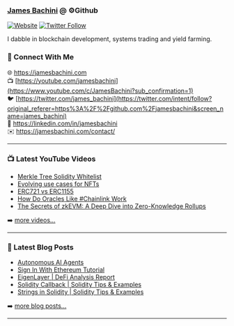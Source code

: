 ### [James Bachini][website] @ ⚙️Github

[![Website](https://img.shields.io/website?label=jamesbachini.com&style=for-the-badge&url=https%3A%2F%2Fjamesbachini.com)](https://jamesbachini.com)
[![Twitter Follow](https://img.shields.io/twitter/follow/james_bachini?color=1DA1F2&logo=twitter&style=for-the-badge)](https://twitter.com/intent/follow?original_referer=https%3A%2F%2Fgithub.com%2Fjamesbachini&screen_name=jamesbachini)

I dabble in blockchain development, systems trading and yield farming.

### 👋 Connect With Me

🌐 https://jamesbachini.com
<br />
📺 [https://youtube.com/jamesbachini](https://www.youtube.com/c/JamesBachini?sub_confirmation=1)
<br />
🐦 [https://twitter.com/james_bachini](https://twitter.com/intent/follow?original_referer=https%3A%2F%2Fgithub.com%2Fjamesbachini&screen_name=james_bachini)
<br />
👔 https://linkedin.com/in/jamesbachini
<br />
✉️ https://jamesbachini.com/contact/

---

### 📺 Latest YouTube Videos

<!-- YOUTUBE:START -->
- [Merkle Tree Solidity Whitelist](https://www.youtube.com/watch?v=NTPpyL4pJG0)
- [Evolving use cases for NFTs](https://www.youtube.com/watch?v=-Eq7W8sZ2y8)
- [ERC721 vs ERC1155](https://www.youtube.com/watch?v=B64VBGt3tMU)
- [How Do Oracles Like #Chainlink Work](https://www.youtube.com/watch?v=RrAxSfNhoes)
- [The Secrets of zkEVM: A Deep Dive into Zero-Knowledge Rollups](https://www.youtube.com/watch?v=LtDtCgVztg4)
<!-- YOUTUBE:END -->

➡️ [more videos...](https://youtube.com/jamesbachini)

---

### 📝 Latest Blog Posts

<!-- BLOG-POST-LIST:START -->
- [Autonomous AI Agents](https://jamesbachini.com/autonomous-ai-agents/)
- [Sign In With Ethereum Tutorial](https://jamesbachini.com/sign-in-with-ethereum/)
- [EigenLayer | DeFi Analysis Report](https://jamesbachini.com/eigenlayer/)
- [Solidity Callback | Solidity Tips &amp; Examples](https://jamesbachini.com/callback-solidity/)
- [Strings in Solidity | Solidity Tips &amp; Examples](https://jamesbachini.com/solidity-strings/)
<!-- BLOG-POST-LIST:END -->

➡️ [more blog posts...](https://jamesbachini.com)

---

[website]: https://jamesbachini.com
[twitter]: https://twitter.com/james_bachini
[youtube]: https://youtube.com/jamesbachini
[linkedin]: https://linkedin.com/in/jamesbachini
